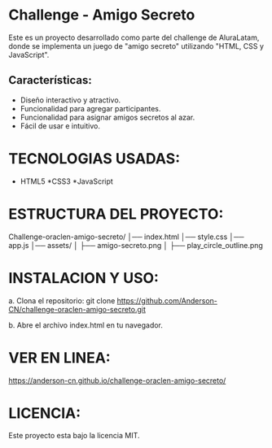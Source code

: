 # Challenge - Amigo Secreto  

Este es un proyecto desarrollado como parte del challenge de AluraLatam, donde se implementa un juego de "amigo secreto" utilizando "HTML, CSS y JavaScript".  

## Características:  
* Diseño interactivo y atractivo.  
* Funcionalidad para agregar participantes.  
* Funcionalidad para asignar amigos secretos al azar.  
* Fácil de usar e intuitivo.  

# TECNOLOGIAS USADAS:

* HTML5
*CSS3
*JavaScript

# ESTRUCTURA DEL PROYECTO:

Challenge-oraclen-amigo-secreto/
│── index.html
│── style.css
│── app.js
│── assets/
│   ├── amigo-secreto.png
│   ├── play_circle_outline.png

# INSTALACION Y USO:

a. Clona el repositorio:
  git clone
  https://github.com/Anderson-CN/challenge-oraclen-amigo-secreto.git

b. Abre el archivo index.html en tu navegador.

# VER EN LINEA:

 https://anderson-cn.github.io/challenge-oraclen-amigo-secreto/

# LICENCIA:

Este proyecto esta bajo la licencia MIT.